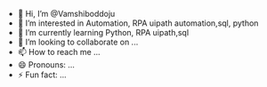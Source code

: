 - 👋 Hi, I’m @Vamshiboddoju
- 👀 I’m interested in Automation, RPA uipath automation,sql, python 
- 🌱 I’m currently learning Python, RPA uipath,sql
- 💞️ I’m looking to collaborate on ...
- 📫 How to reach me ...
- 😄 Pronouns: ...
- ⚡ Fun fact: ...

<!---
Vamshiboddoju/Vamshiboddoju is a ✨ special ✨ repository because its `README.md` (this file) appears on your GitHub profile.
You can click the Preview link to take a look at your changes.
--->
